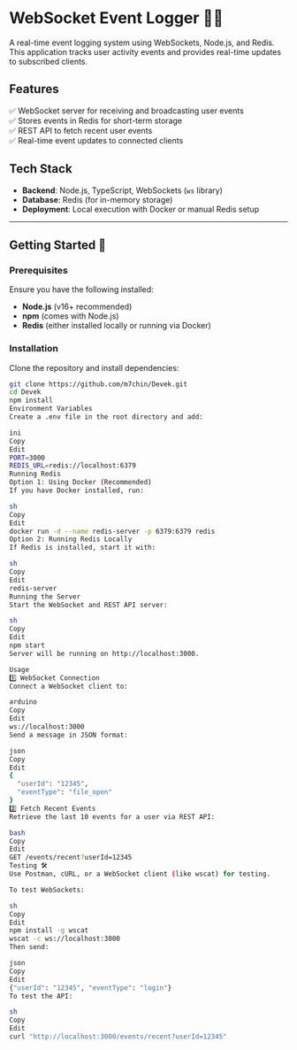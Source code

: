 # **WebSocket Event Logger 📡📜**  

A real-time event logging system using WebSockets, Node.js, and Redis. This application tracks user activity events and provides real-time updates to subscribed clients.

## **Features**
✅ WebSocket server for receiving and broadcasting user events  
✅ Stores events in Redis for short-term storage  
✅ REST API to fetch recent user events  
✅ Real-time event updates to connected clients  

## **Tech Stack**  
- **Backend**: Node.js, TypeScript, WebSockets (`ws` library)  
- **Database**: Redis (for in-memory storage)  
- **Deployment**: Local execution with Docker or manual Redis setup  

---

## **Getting Started 🚀**  

### **Prerequisites**
Ensure you have the following installed:
- **Node.js** (v16+ recommended)
- **npm** (comes with Node.js)
- **Redis** (either installed locally or running via Docker)

### **Installation**  
Clone the repository and install dependencies:
```sh
git clone https://github.com/m7chin/Devek.git
cd Devek
npm install
Environment Variables
Create a .env file in the root directory and add:

ini
Copy
Edit
PORT=3000
REDIS_URL=redis://localhost:6379
Running Redis
Option 1: Using Docker (Recommended)
If you have Docker installed, run:

sh
Copy
Edit
docker run -d --name redis-server -p 6379:6379 redis
Option 2: Running Redis Locally
If Redis is installed, start it with:

sh
Copy
Edit
redis-server
Running the Server
Start the WebSocket and REST API server:

sh
Copy
Edit
npm start
Server will be running on http://localhost:3000.

Usage
1️⃣ WebSocket Connection
Connect a WebSocket client to:

arduino
Copy
Edit
ws://localhost:3000
Send a message in JSON format:

json
Copy
Edit
{
  "userId": "12345",
  "eventType": "file_open"
}
2️⃣ Fetch Recent Events
Retrieve the last 10 events for a user via REST API:

bash
Copy
Edit
GET /events/recent?userId=12345
Testing 🛠️
Use Postman, cURL, or a WebSocket client (like wscat) for testing.

To test WebSockets:

sh
Copy
Edit
npm install -g wscat
wscat -c ws://localhost:3000
Then send:

json
Copy
Edit
{"userId": "12345", "eventType": "login"}
To test the API:

sh
Copy
Edit
curl "http://localhost:3000/events/recent?userId=12345"

